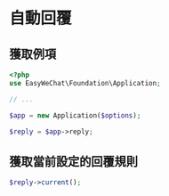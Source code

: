 # 自動回覆


## 獲取例項

```php
<?php
use EasyWeChat\Foundation\Application;

// ...

$app = new Application($options);

$reply = $app->reply;
```

## 獲取當前設定的回覆規則

```php
$reply->current();
```